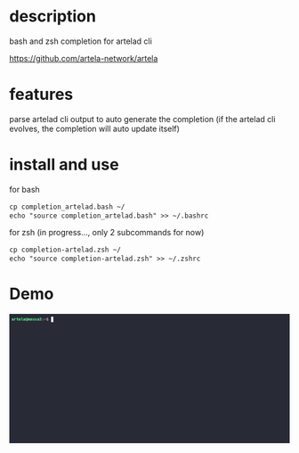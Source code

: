 # description
bash and zsh completion for artelad cli

https://github.com/artela-network/artela

# features
parse artelad cli output to auto generate the completion (if the artelad cli evolves, the completion will auto update itself)

# install and use

for bash

	cp completion_artelad.bash ~/
	echo "source completion_artelad.bash" >> ~/.bashrc


for zsh (in progress..., only 2 subcommands for now)

	cp completion-artelad.zsh ~/
	echo "source completion-artelad.zsh" >> ~/.zshrc

# Demo
![Demo asciinema artelad completion](demo.gif "demo asciinema artelad completion")
